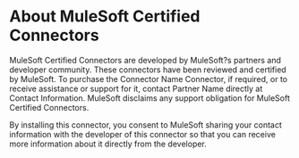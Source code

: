 # About MuleSoft Certified Connectors

MuleSoft Certified Connectors are developed by MuleSoft?s partners and developer community. These connectors have been reviewed and certified by MuleSoft. To purchase the Connector Name Connector, if required, or to receive assistance or support for it, contact Partner Name directly at Contact Information. MuleSoft disclaims any support obligation for MuleSoft Certified Connectors.

By installing this connector, you consent to MuleSoft sharing your contact information with the developer of this connector so that you can receive more information about it directly from the developer.
